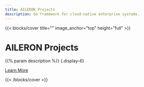 ```yaml
---
title: AILERON Projects
description: Go framework for cloud-native enterprise systems.
---
```


<div id="home-background">
{{< blocks/cover title="" image_anchor="top" height="full" >}}

<h1 id="home-title" class="display-1 mt-0 mt-md-5 pb-4">AILERON Projects</h1>

{{% param description %}}
{.display-6}

<div class="mb-5"></div>

<a class="btn btn-lg btn-secondary me-3" href="/docs/">
Learn More<i class="fas fa-arrow-alt-circle-right ms-2"></i>
</a>

{{< /blocks/cover >}}
</div>
